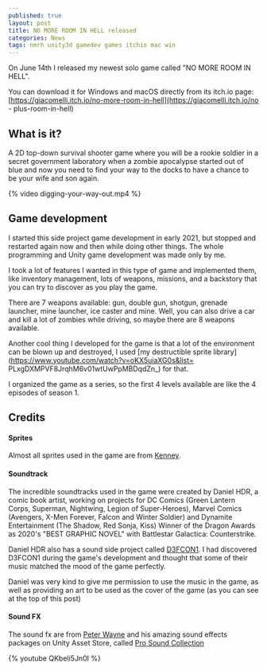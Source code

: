 ```yaml
---
published: true
layout: post
title: NO MORE ROOM IN HELL released
categories: News
tags: nmrh unity3d gamedev games itchio mac win
---
```

On June 14th I released my newest solo game called "NO MORE ROOM IN HELL".

You can download it for Windows and macOS directly from its itch.io page: [https://giacomelli.itch.io/no-more-room-in-hell](https://giacomelli.itch.io/no - plus-room-in-hell)

## What is it?
A 2D top-down survival shooter game where you will be a rookie soldier in a secret government laboratory when a zombie apocalypse started out of blue and now you need to find your way to the docks to have a chance to be your wife and son again.

{% video digging-your-way-out.mp4 %}

## Game development
I started this side project game development in early 2021, but stopped and restarted again now and then while doing other things.
The whole programming and Unity game development was made only by me.

I took a lot of features I wanted in this type of game and implemented them, like inventory management, lots of weapons, missions, and a backstory that you can try to discover as you play the game.

There are 7 weapons available: gun, double gun, shotgun, grenade launcher, mine launcher, ice caster and mine. Well, you can also drive a car and kill a lot of zombies while driving, so maybe there are 8 weapons available.

Another cool thing I developed for the game is that a lot of the environment can be blown up and destroyed, I used [my destructible sprite library](https://www.youtube.com/watch?v=oKX5uiaXG0s&list= PLxgDXMPVF8JrqhM6v01wtUwPpMBDqdZn_) for that.

I organized the game as a series, so the first 4 levels available are like the 4 episodes of season 1.

## Credits

#### Sprites
Almost all sprites used in the game are from [Kenney](https://kenney.nl/).

#### Soundtrack
The incredible soundtracks used in the game were created by Daniel HDR, a comic book artist, working on projects for DC Comics (Green Lantern Corps, Superman, Nightwing, Legion of Super-Heroes), Marvel Comics (Avengers, X-Men Forever, Falcon and Winter Soldier) and Dynamite Entertainment (The Shadow, Red Sonja, Kiss) Winner of the Dragon Awards as 2020's "BEST GRAPHIC NOVEL" with Battlestar Galactica: Counterstrike.

Daniel HDR also has a sound side project called [D3FCON1](https://open.spotify.com/artist/4i6kwo29VbAMwFIlkMOwSL). I had discovered D3FCON1 during the game's development and thought that some of their music matched the mood of the game perfectly.

Daniel was very kind to give me permission to use the music in the game, as well as providing an art to be used as the cover of the game (as you can see at the top of this post)

#### Sound FX
The sound fx are from [Peter Wayne](https://www.gamemasteraudio.com/) and his amazing sound effects packages on Unity Asset Store, called [Pro Sound Collection](https://assetstore.unity.com/publishers/16891)

{% youtube QKbeli5Jn0I %}